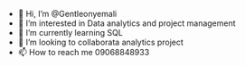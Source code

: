 - 👋 Hi, I’m @Gentleonyemali
- 👀 I’m interested in Data analytics and project management
- 🌱 I’m currently learning SQL
- 💞️ I’m looking to collaborata analytics project
- 📫 How to reach me 09068848933

<!---
Gentleonyemali/Gentleonyemali is a ✨ special ✨ repository because its `README.md` (this file) appears on your GitHub profile.
You can click the Preview link to take a look at your changes.
--->
